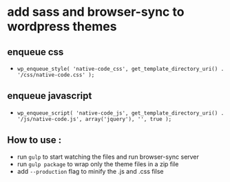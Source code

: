 # add sass and browser-sync to wordpress themes
## enqueue css
- `wp_enqueue_style( 'native-code_css', get_template_directory_uri() . '/css/native-code.css' );`

## enqueue javascript
- `wp_enqueue_script( 'native-code_js', get_template_directory_uri() . '/js/native-code.js', array('jquery'), '', true );`

## How to use :
- run `gulp` to start watching the files and run browser-sync server
- run `gulp package` to wrap only the theme files in a zip file
- add `--production` flag to minify the .js and .css filse

